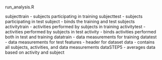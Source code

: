run_analysis.R


subjecttrain - subjects participating in training
subjecttest - subjects participating in test
subject - binds the training and test subjects
activitytrain - activities performed by subjects in training
activitytest - activities performed by subjects in test
activity - binds activities performed both in test and training
datatrain - data measurements for training
datatest - data measurements for test
features - header for dataset
data - contains all subjects, activities, and data measurements
dataSTEP5 - averages data based on activity and subject
